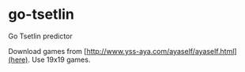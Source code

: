 # go-tsetlin
Go Tsetlin predictor

Download games from [http://www.yss-aya.com/ayaself/ayaself.html](here).
Use 19x19 games.